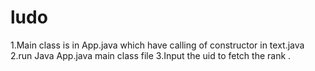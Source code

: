 # ludo
1.Main class is in App.java which have calling of constructor in text.java
2.run Java App.java main class file 
3.Input the uid to fetch the rank .
